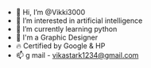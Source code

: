 - 👋 Hi, I’m @Vikki3000
- 👀 I’m interested in artificial intelligence 
- 🌱 I’m currently learning python 
- 💝 I'm a Graphic Designer
- 🔥 Certified by Google & HP 
- 📫 g mail - vikastark1234@gmail.com

<!---
Vikki3000/Vikki3000 is a ✨ special ✨ repository because its `ABOUT.md` (this file) appears on your GitHub profile.
You can click the Preview link to take a look at your changes.
--->

